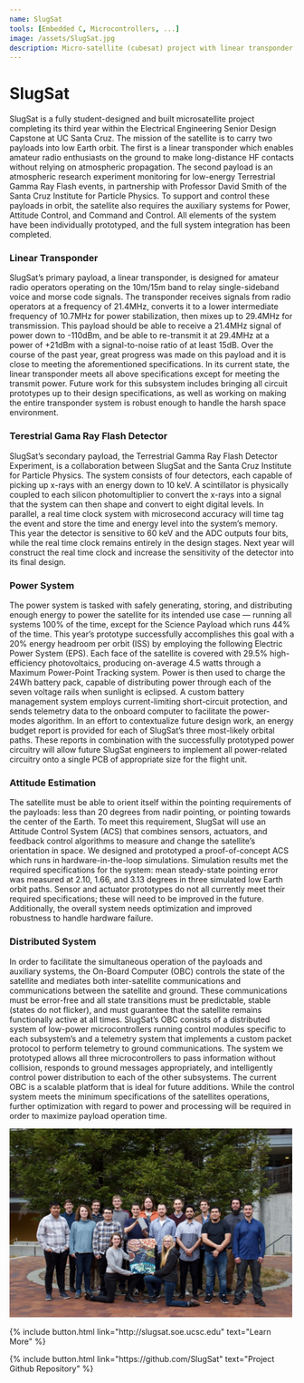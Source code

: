 ```yaml
---
name: SlugSat
tools: [Embedded C, Microcontrollers, ...]
image: /assets/SlugSat.jpg
description: Micro-satellite (cubesat) project with linear transponder and particle physics experiment.
---
```


# SlugSat

SlugSat is a fully student-designed and built microsatellite project completing its third year within the Electrical Engineering Senior Design Capstone at UC Santa Cruz. The mission of the satellite is to carry two payloads into low Earth orbit. The first is a linear transponder which enables amateur radio enthusiasts on the ground to make long-distance HF contacts without relying on atmospheric propagation. The second payload is an atmospheric research experiment monitoring for low-energy Terrestrial Gamma Ray Flash events, in partnership with Professor David Smith of the Santa Cruz Institute for Particle Physics. To support and control these payloads in orbit, the satellite also requires the auxiliary systems for Power, Attitude Control, and Command and Control. All elements of the system have been individually prototyped, and the full system integration has been completed. 

### Linear Transponder 

SlugSat’s primary payload, a linear transponder, is designed for amateur radio operators operating on the 10m/15m band to relay single-sideband voice and morse code signals. The transponder receives signals from radio operators at a frequency of 21.4MHz, converts it to a lower intermediate frequency of 10.7MHz for power stabilization, then mixes up to 29.4MHz for transmission. This payload should be able to receive a 21.4MHz signal of power down to -110dBm, and be able to re-transmit it at 29.4MHz at a power of +21dBm with a signal-to-noise ratio of at least 15dB. Over the course of the past year, great progress was made on this payload and it is close to meeting the aforementioned specifications. In its current state, the linear transponder meets all above specifications except for meeting the transmit power. Future work for this subsystem includes bringing all circuit prototypes up to their design specifications, as well as working on making the entire transponder system is robust enough to handle the harsh space environment.

### Terestrial Gama Ray Flash Detector

SlugSat’s secondary payload, the Terrestrial Gamma Ray Flash Detector Experiment, is a collaboration between SlugSat and the Santa Cruz Institute for Particle Physics. The system consists of four detectors, each capable of picking up x-rays with an energy down to 10 keV. A scintillator is physically coupled to each silicon photomultiplier to convert the x-rays into a signal that the system can then shape and convert to eight digital levels. In parallel, a real time clock system with microsecond accuracy will time tag the event and store the time and energy level into the system’s memory. This year the detector is sensitive to 60 keV and the ADC outputs four bits, while the real time clock remains entirely in the design stages. Next year will construct the real time clock and increase the sensitivity of the detector into its final design. 

### Power System

The power system is tasked with safely generating, storing, and distributing enough energy to power the satellite for its intended use case — running all systems 100% of the time, except for the Science Payload which runs 44% of the time. This year’s prototype successfully accomplishes this goal with a 20% energy headroom per orbit (ISS) by employing the following Electric Power System (EPS). Each face of the satellite is covered with 29.5% high-efficiency photovoltaics, producing on-average 4.5 watts through a Maximum Power-Point Tracking system. Power is then used to charge the 24Wh battery pack, capable of distributing power through each of the seven voltage rails when sunlight is eclipsed. A custom battery management system employs current-limiting short-circuit protection, and sends telemetry data to the onboard computer to facilitate the power-modes algorithm. In an effort to contextualize future design work, an energy budget report is provided for each of SlugSat’s three most-likely orbital paths. These reports in combination with the successfully prototyped power circuitry will allow future SlugSat engineers to implement all power-related circuitry onto a single PCB of appropriate size for the flight unit. 

### Attitude Estimation

The satellite must be able to orient itself within the pointing requirements of the payloads: less than 20 degrees from nadir pointing, or pointing towards the center of the Earth. To meet this requirement, SlugSat will use an Attitude Control System (ACS) that combines sensors, actuators, and feedback control algorithms to measure and change the satellite’s orientation in space. We designed and prototyped a proof-of-concept ACS which runs in hardware-in-the-loop simulations. Simulation results met the required specifications for the system: mean steady-state pointing error was measured at 2.10, 1.66, and 3.13 degrees in three simulated low Earth orbit paths. Sensor and actuator prototypes do not all currently meet their required specifications; these will need to be improved in the future. Additionally, the overall system needs optimization and improved robustness to handle hardware failure. 

### Distributed System

In order to facilitate the simultaneous operation of the payloads and auxiliary systems, the On-Board Computer (OBC) controls the state of the satellite and mediates both inter-satellite communications and communications between the satellite and ground. These communications must be error-free and all state transitions must be predictable, stable (states do not flicker), and must guarantee that the satellite remains functionally active at all times. SlugSat’s OBC consists of a distributed system of low-power microcontrollers running control modules specific to each subsystem’s and a telemetry system that implements a custom packet protocol to perform telemetry to ground communications. The system we prototyped allows all three microcontrollers to pass information without collision, responds to ground messages appropriately, and intelligently control power distribution to each of the other subsystems. The current OBC is a scalable platform that is ideal for future additions. While the control system meets the minimum specifications of the satellites operations, further optimization with regard to power and processing will be required in order to maximize payload operation time.

<img src="/assets/SlugSat/SlugSat_Team.jpeg" width="500">

<p class="text-center">
{% include button.html link="http://slugsat.soe.ucsc.edu" text="Learn More" %}
</p>

<p class="text-center">
{% include button.html link="https://github.com/SlugSat" text="Project Github Repository" %}
</p>
